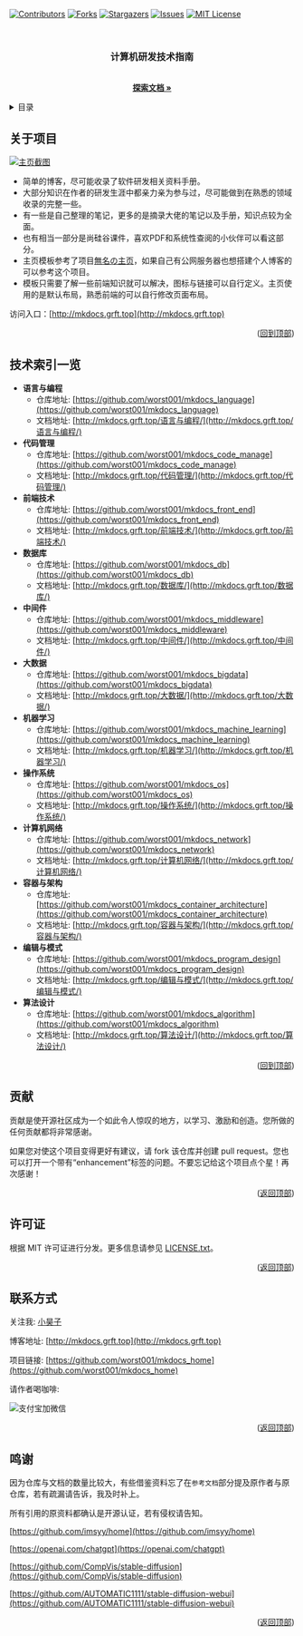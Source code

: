 <a name="readme-top"></a>
<!-- PROJECT SHIELDS -->

[![Contributors][contributors-shield]][contributors-url]
[![Forks][forks-shield]][forks-url]
[![Stargazers][stars-shield]][stars-url]
[![Issues][issues-shield]][issues-url]
[![MIT License][license-shield]][license-url]
<!-- [![LinkedIn][linkedin-shield]][linkedin-url] -->

<!-- PROJECT LOGO -->


<!-- 项目LOGO -->
<br />
<div align="center">
  <!-- <a href="http://mkdocs.grft.top"> -->
  <!--   <img src="https://xiyou-oss.oss-cn-shanghai.aliyuncs.com/mkdocs/logo.png" alt="Logo" width="480" height="270"> -->
  <!-- </a> -->

  <h3 align="center">计算机研发技术指南</h3>

  <p align="center">
    <br />
    <a href="http://mkdocs.grft.top"><strong>探索文档 »</strong></a>
    <br />
  </p>
</div>

<!-- 目录 -->
<details>
  <summary>目录</summary>
  <ol>
    <li><a href="#关于项目">关于项目</a></li>
    <li><a href="#技术索引一览">技术索引一览</a></li>
    <li><a href="#贡献">贡献</a></li>
    <li><a href="#许可证">许可证</a></li>
    <li><a href="#联系方式">联系方式</a></li>
    <li><a href="#鸣谢">鸣谢</a></li>
  </ol>
</details>

## 关于项目

[![主页截图][home-screenshot]](http://mkdocs.grft.top)

+ 简单的博客，尽可能收录了软件研发相关资料手册。
+ 大部分知识在作者的研发生涯中都亲力亲为参与过，尽可能做到在熟悉的领域收录的完整一些。
+ 有一些是自己整理的笔记，更多的是摘录大佬的笔记以及手册，知识点较为全面。
+ 也有相当一部分是尚硅谷课件，喜欢PDF和系统性查阅的小伙伴可以看这部分。
+ 主页模板参考了项目[無名の主页](https://github.com/imsyy/home)，如果自己有公网服务器也想搭建个人博客的可以参考这个项目。
+ 模板只需要了解一些前端知识就可以解决，图标与链接可以自行定义。主页使用的是默认布局，熟悉前端的可以自行修改页面布局。

访问入口：[http://mkdocs.grft.top](http://mkdocs.grft.top)

<p align="right">(<a href="#readme-top">回到顶部</a>)</p>

## 技术索引一览

- **语言与编程**
    - 仓库地址: [https://github.com/worst001/mkdocs_language](https://github.com/worst001/mkdocs_language)
    - 文档地址: [http://mkdocs.grft.top/语言与编程/](http://mkdocs.grft.top/语言与编程/)
- **代码管理**
    - 仓库地址: [https://github.com/worst001/mkdocs_code_manage](https://github.com/worst001/mkdocs_code_manage)
    - 文档地址: [http://mkdocs.grft.top/代码管理/](http://mkdocs.grft.top/代码管理/)
- **前端技术**
    - 仓库地址: [https://github.com/worst001/mkdocs_front_end](https://github.com/worst001/mkdocs_front_end)
    - 文档地址: [http://mkdocs.grft.top/前端技术/](http://mkdocs.grft.top/前端技术/)
- **数据库**
    - 仓库地址: [https://github.com/worst001/mkdocs_db](https://github.com/worst001/mkdocs_db)
    - 文档地址: [http://mkdocs.grft.top/数据库/](http://mkdocs.grft.top/数据库/)
- **中间件**
    - 仓库地址: [https://github.com/worst001/mkdocs_middleware](https://github.com/worst001/mkdocs_middleware)
    - 文档地址: [http://mkdocs.grft.top/中间件/](http://mkdocs.grft.top/中间件/)
- **大数据**
    - 仓库地址: [https://github.com/worst001/mkdocs_bigdata](https://github.com/worst001/mkdocs_bigdata)
    - 文档地址: [http://mkdocs.grft.top/大数据/](http://mkdocs.grft.top/大数据/)
- **机器学习**
    - 仓库地址: [https://github.com/worst001/mkdocs_machine_learning](https://github.com/worst001/mkdocs_machine_learning)
    - 文档地址: [http://mkdocs.grft.top/机器学习/](http://mkdocs.grft.top/机器学习/)
- **操作系统**
    - 仓库地址: [https://github.com/worst001/mkdocs_os](https://github.com/worst001/mkdocs_os)
    - 文档地址: [http://mkdocs.grft.top/操作系统/](http://mkdocs.grft.top/操作系统/)
- **计算机网络**
    - 仓库地址: [https://github.com/worst001/mkdocs_network](https://github.com/worst001/mkdocs_network)
    - 文档地址: [http://mkdocs.grft.top/计算机网络/](http://mkdocs.grft.top/计算机网络/)
- **容器与架构**
    - 仓库地址: [https://github.com/worst001/mkdocs_container_architecture](https://github.com/worst001/mkdocs_container_architecture)
    - 文档地址: [http://mkdocs.grft.top/容器与架构/](http://mkdocs.grft.top/容器与架构/)
- **编辑与模式**
    - 仓库地址: [https://github.com/worst001/mkdocs_program_design](https://github.com/worst001/mkdocs_program_design)
    - 文档地址: [http://mkdocs.grft.top/编辑与模式/](http://mkdocs.grft.top/编辑与模式/)
- **算法设计**
    - 仓库地址: [https://github.com/worst001/mkdocs_algorithm](https://github.com/worst001/mkdocs_algorithm)
    - 文档地址: [http://mkdocs.grft.top/算法设计/](http://mkdocs.grft.top/算法设计/)

<p align="right">(<a href="#readme-top">回到顶部</a>)</p>


<!-- 贡献 -->

## 贡献

贡献是使开源社区成为一个如此令人惊叹的地方，以学习、激励和创造。您所做的任何贡献都将非常感谢。

如果您对使这个项目变得更好有建议，请 fork 该仓库并创建 pull request。您也可以打开一个带有“enhancement”标签的问题。不要忘记给这个项目点个星！再次感谢！

<p align="right">(<a href="#readme-top">返回顶部</a>)</p>


<!-- 许可证 -->
## 许可证

根据 MIT 许可证进行分发。更多信息请参见 [LICENSE.txt](LICENSE)。

<p align="right">(<a href="#readme-top">返回顶部</a>)</p>


<!-- 联系方式 -->
## 联系方式

关注我: [小昊子](https://github.com/worst001)

博客地址: [http://mkdocs.grft.top](http://mkdocs.grft.top)

项目链接: [https://github.com/worst001/mkdocs_home](https://github.com/worst001/mkdocs_home)

请作者喝咖啡:

![支付宝加微信](https://xiyou-oss.oss-cn-shanghai.aliyuncs.com/%E5%85%AC%E4%BC%97%E5%8F%B7%E4%B8%8E%E6%94%AF%E4%BB%98/%E6%94%AF%E4%BB%98%E5%AE%9D%E5%8A%A0%E5%BE%AE%E4%BF%A1.jpg)

<p align="right">(<a href="#readme-top">返回顶部</a>)</p>

## 鸣谢

因为仓库与文档的数量比较大，有些借鉴资料忘了在`参考文档`部分提及原作者与原仓库，若有疏漏请告诉，我及时补上。

所有引用的原资料都确认是开源认证，若有侵权请告知。

[https://github.com/imsyy/home](https://github.com/imsyy/home)

[https://openai.com/chatgpt](https://openai.com/chatgpt)

[https://github.com/CompVis/stable-diffusion](https://github.com/CompVis/stable-diffusion)

[https://github.com/AUTOMATIC1111/stable-diffusion-webui](https://github.com/AUTOMATIC1111/stable-diffusion-webui)

<p align="right">(<a href="#readme-top">返回顶部</a>)</p>

<!-- links -->
[your-project-path]:shaojintian/Best_README_template
[contributors-shield]: https://img.shields.io/github/contributors/worst001/mkdocs_home.svg?style=flat-square
[contributors-url]: https://github.com/worst001/mkdocs_home/graphs/contributors
[forks-shield]: https://img.shields.io/github/forks/worst001/mkdocs_home.svg?style=flat-square
[forks-url]: https://github.com/worst001/mkdocs_home/network/members
[stars-shield]: https://img.shields.io/github/stars/worst001/mkdocs_home.svg?style=flat-square
[stars-url]: https://github.com/worst001/mkdocs_home/stargazers
[issues-shield]: https://img.shields.io/github/issues/worst001/mkdocs_home.svg?style=flat-square
[issues-url]: https://img.shields.io/github/issues/worst001/mkdocs_home.svg
[license-shield]: https://img.shields.io/github/license/worst001/mkdocs_home.svg?style=flat-square
[license-url]: https://github.com/worst001/mkdocs_home/blob/main/LICENSE.txt

[home-screenshot]: https://xiyou-oss.oss-cn-shanghai.aliyuncs.com/mkdocs/home.jpg

